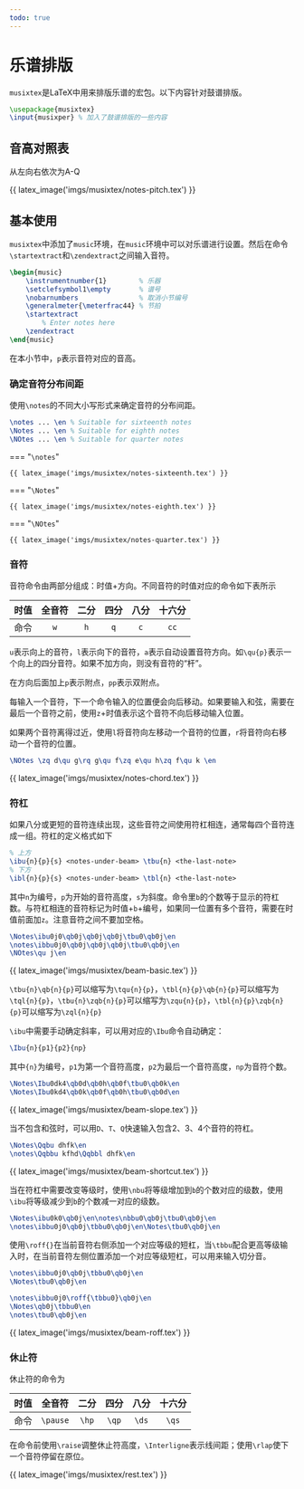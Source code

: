 ```yaml
---
todo: true
---
```


# 乐谱排版

`musixtex`是LaTeX中用来排版乐谱的宏包。以下内容针对鼓谱排版。

```tex
\usepackage{musixtex}
\input{musixper} % 加入了鼓谱排版的一些内容
```

## 音高对照表

从左向右依次为A-Q

{{ latex_image('imgs/musixtex/notes-pitch.tex') }}

## 基本使用

`musixtex`中添加了`music`环境，在`music`环境中可以对乐谱进行设置。然后在命令`\startextract`和`\zendextract`之间输入音符。

```tex
\begin{music}
    \instrumentnumber{1}        % 乐器
    \setclefsymbol1\empty       % 谱号
    \nobarnumbers               % 取消小节编号
    \generalmeter{\meterfrac44} % 节拍
    \startextract
        % Enter notes here
    \zendextract
\end{music}
```

在本小节中，`p`表示音符对应的音高。

### 确定音符分布间距

使用`\notes`的不同大小写形式来确定音符的分布间距。

```tex
\notes ... \en % Suitable for sixteenth notes
\Notes ... \en % Suitable for eighth notes
\NOtes ... \en % Suitable for quarter notes
```

=== "`\notes`"

    {{ latex_image('imgs/musixtex/notes-sixteenth.tex') }}

=== "`\Notes`"

    {{ latex_image('imgs/musixtex/notes-eighth.tex') }}

=== "`\NOtes`"

    {{ latex_image('imgs/musixtex/notes-quarter.tex') }}

### 音符

音符命令由两部分组成：时值+方向。不同音符的时值对应的命令如下表所示

|时值|全音符|二分|四分|八分|十六分|
|:-:|:-:|:-:|:-:|:-:|:-:|
|命令|`w`|`h`|`q`|`c`|`cc`|

`u`表示向上的音符，`l`表示向下的音符，`a`表示自动设置音符方向。如`\qu{p}`表示一个向上的四分音符。如果不加方向，则没有音符的“杆”。

在方向后面加上`p`表示附点，`pp`表示双附点。

每输入一个音符，下一个命令输入的位置便会向后移动。如果要输入和弦，需要在最后一个音符之前，使用`z`+时值表示这个音符不向后移动输入位置。

如果两个音符离得过近，使用`l`将音符向左移动一个音符的位置，`r`将音符向右移动一个音符的位置。

```tex
\NOtes \zq d\qu g\rq g\qu f\zq e\qu h\zq f\qu k \en
```

{{ latex_image('imgs/musixtex/notes-chord.tex') }}

### 符杠

如果八分或更短的音符连续出现，这些音符之间使用符杠相连，通常每四个音符连成一组。符杠的定义格式如下

```tex
% 上方
\ibu{n}{p}{s} <notes-under-beam> \tbu{n} <the-last-note>
% 下方
\ibl{n}{p}{s} <notes-under-beam> \tbl{n} <the-last-note>
```

其中`n`为编号，`p`为开始的音符高度，`s`为斜度。命令里`b`的个数等于显示的符杠数。与符杠相连的音符标记为时值+`b`+编号，如果同一位置有多个音符，需要在时值前面加`z`。注意音符之间不要加空格。

```tex
\Notes\ibu0j0\qb0j\qb0j\qb0j\tbu0\qb0j\en
\notes\ibbu0j0\qb0j\qb0j\qb0j\tbu0\qb0j\en
\NOtes\qu j\en
```

{{ latex_image('imgs/musixtex/beam-basic.tex') }}

`\tbu{n}\qb{n}{p}`可以缩写为`\tqu{n}{p}`，`\tbl{n}{p}\qb{n}{p}`可以缩写为`\tql{n}{p}`，`\tbu{n}\zqb{n}{p}`可以缩写为`\zqu{n}{p}`，`\tbl{n}{p}\zqb{n}{p}`可以缩写为`\zql{n}{p}`

`\ibu`中需要手动确定斜率，可以用对应的`\Ibu`命令自动确定：

```tex
\Ibu{n}{p1}{p2}{np}
```

其中`{n}`为编号，`p1`为第一个音符高度，`p2`为最后一个音符高度，`np`为音符个数。

```tex
\Notes\Ibu0dk4\qb0d\qb0h\qb0f\tbu0\qb0k\en
\Notes\Ibu0kd4\qb0k\qb0f\qb0h\tbu0\qb0d\en
```

{{ latex_image('imgs/musixtex/beam-slope.tex') }}

当不包含和弦时，可以用`D`、`T`、`Q`快速输入包含2、3、4个音符的符杠。

```tex
\Notes\Qqbu dhfk\en
\notes\Qqbbu kfhd\Qqbbl dhfk\en
```

{{ latex_image('imgs/musixtex/beam-shortcut.tex') }}

当在符杠中需要改变等级时，使用`\nbu`将等级增加到`b`的个数对应的级数，使用`\ibu`将等级减少到`b`的个数减一对应的级数。

```tex
\Notes\ibu0k0\qb0j\en\notes\nbbu0\qb0j\tbu0\qb0j\en
\notes\ibbu0j0\qb0j\tbbu0\qb0j\en\Notes\tbu0\qb0j\en
```

使用`\roff{}`在当前音符右侧添加一个对应等级的短杠，当`\tbbu`配合更高等级输入时，在当前音符左侧位置添加一个对应等级短杠，可以用来输入切分音。

```tex
\notes\ibbu0j0\qb0j\tbbu0\qb0j\en
\Notes\tbu0\qb0j\en

\notes\ibbu0j0\roff{\tbbu0}\qb0j\en
\Notes\qb0j\tbbu0\en
\notes\tbu0\qb0j\en
```

{{ latex_image('imgs/musixtex/beam-roff.tex') }}

### 休止符

休止符的命令为

|时值|全音符|二分|四分|八分|十六分|
|:-:|:-:|:-:|:-:|:-:|:-:|
|命令|`\pause`|`\hp`|`\qp`|`\ds`|`\qs`|

在命令前使用`\raise`调整休止符高度，`\Interligne`表示线间距；使用`\rlap`使下一个音符停留在原位。

{{ latex_image('imgs/musixtex/rest.tex') }}
